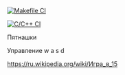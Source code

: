 [![Makefile CI](https://github.com/sibgut/Fifteen-CourseWorkZP/actions/workflows/makefile.yml/badge.svg)](https://github.com/sibgut/Fifteen-CourseWorkZP/actions/workflows/makefile.yml)

[![C/C++ CI](https://github.com/sibgut/Fifteen-CourseWorkZP/actions/workflows/c-cpp.yml/badge.svg)](https://github.com/sibgut/Fifteen-CourseWorkZP/actions/workflows/c-cpp.yml)

Пятнашки

Управление
w a s d 

https://ru.wikipedia.org/wiki/Игра_в_15
